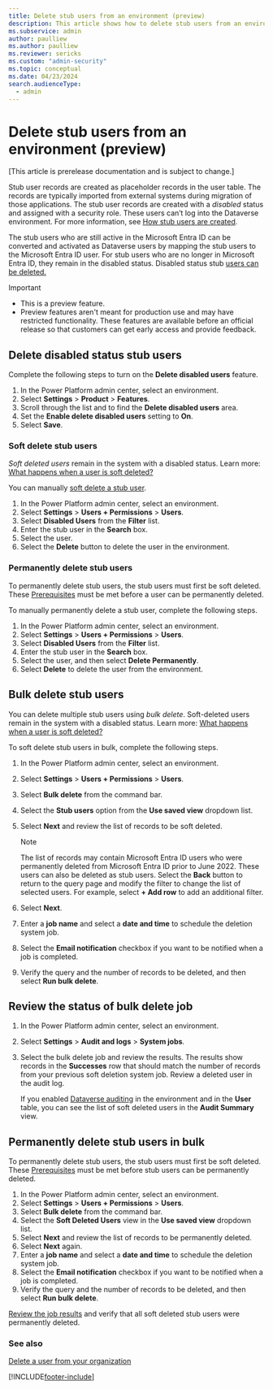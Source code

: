```yaml
---
title: Delete stub users from an environment (preview)
description: This article shows how to delete stub users from an environment in Microsoft Power Platform admin center.
ms.subservice: admin
author: paulliew
ms.author: paulliew
ms.reviewer: sericks
ms.custom: "admin-security"
ms.topic: conceptual
ms.date: 04/23/2024
search.audienceType: 
  - admin
---
```


# Delete stub users from an environment (preview)
[This article is prerelease documentation and is subject to change.]

Stub user records are created as placeholder records in the user table. The records are typically imported from external systems during migration of those applications. The stub user records are created with a _disabled_ status and assigned with a security role. These users can’t log into the Dataverse environment. For more information, see [How stub users are created](create-users.md#how-stub-users-are-created).

The stub users who are still active in the Microsoft Entra ID can be converted and activated as Dataverse users by mapping the stub users to the Microsoft Entra ID user. For stub users who are no longer in Microsoft Entra ID, they remain in the disabled status. Disabled status stub [users can be deleted.](delete-users.md#delete-users-in-power-platform)

> [!Important]
> - This is a preview feature.
> - Preview features aren't meant for production use and may have restricted functionality. These features are available before an official release so that customers can get early access and provide feedback.


## Delete disabled status stub users

Complete the following steps to turn on the **Delete disabled users** feature.

1.	In the Power Platform admin center, select an environment.
1.	Select **Settings** > **Product** > **Features**.
1.	Scroll through the list and to find the **Delete disabled users** area.
1.	Set the **Enable delete disabled users** setting to **On**.
1.	Select **Save**.

### Soft delete stub users

_Soft deleted users_ remain in the system with a disabled status. Learn more: [What happens when a user is soft deleted?](delete-users.md#what-happens-when-a-user-is-soft-deleted)

You can manually [soft delete a stub user](delete-users.md#option-a-soft-delete-users-from-the-disabled-users-view).

1.	In the Power Platform admin center, select an environment.
1.	Select **Settings** > **Users + Permissions** > **Users**.
1.	Select **Disabled Users** from the **Filter** list.
1.	Enter the stub user in the **Search** box.
1.	Select the user. 
1.	Select the **Delete** button to delete the user in the environment.

### Permanently delete stub users

To permanently delete stub users, the stub users must first be soft deleted. These [Prerequisites](delete-users.md#prerequisites) must be met before a user can be permanently deleted.

To manually permanently delete a stub user, complete the following steps.

1.	In the Power Platform admin center, select an environment.
1.	Select **Settings** > **Users + Permissions** > **Users**.
1.	Select **Disabled Users** from the **Filter** list.
1.	Enter the stub user in the **Search** box.
1.	Select the user, and then select **Delete Permanently**. 
1.	Select **Delete** to delete the user from the environment.

## Bulk delete stub users
You can delete multiple stub users using _bulk delete_.  Soft-deleted users remain in the system with a disabled status. Learn more: [What happens when a user is soft deleted?](delete-users.md#what-happens-when-a-user-is-soft-deleted)

To soft delete stub users in bulk, complete the following steps.
1.	In the Power Platform admin center, select an environment.
1.	Select **Settings** > **Users + Permissions** > **Users**.
1.	Select **Bulk delete** from the command bar. 
1.	Select the **Stub users** option from the **Use saved view** dropdown list.
1.	Select **Next** and review the list of records to be soft deleted.
   
    > [!Note]
    > The list of records may contain Microsoft Entra ID users who were permanently deleted from Microsoft Entra ID prior to June 2022. These users can also be deleted as stub users. Select the **Back** button to return to the query page and modify the filter to change the list of selected users. For example, select **+ Add row** to add an additional filter.
  
1.	Select **Next**.
1.	Enter a **job name** and select a **date and time** to schedule the deletion system job.
1.	Select the **Email notification** checkbox if you want to be notified when a job is completed.
1.	Verify the query and the number of records to be deleted, and then select **Run bulk delete**.

## Review the status of bulk delete job
1.	In the Power Platform admin center, select an environment.
1.	Select **Settings** > **Audit and logs** > **System jobs**.
1.	Select the bulk delete job and review the results. The results show records in the **Successes** row that should match the number of records from your previous soft deletion system job.
Review a deleted user in the audit log.

    If you enabled [Dataverse auditing](manage-dataverse-auditing.md) in the environment and in the **User** table, you can see the list of soft deleted users in the **Audit Summary** view. 

## Permanently delete stub users in bulk
To permanently delete stub users, the stub users must first be soft deleted. These [Prerequisites](delete-users.md#prerequisites) must be met before stub users can be permanently deleted.

1.	In the Power Platform admin center, select an environment.
1.	Select **Settings** > **Users + Permissions** > **Users**.
1.	Select **Bulk delete** from the command bar. 
1.	Select the **Soft Deleted Users** view in the **Use saved view** dropdown list.
1.	Select **Next** and review the list of records to be permanently deleted.
1.	Select **Next** again.
1.	Enter a **job name** and select a **date and time** to schedule the deletion system job.
1.	Select the **Email notification** checkbox if you want to be notified when a job is completed.
1.	Verify the query and the number of records to be deleted, and then select **Run bulk delete**.

[Review the job results](delete-stub-users.md#review-the-status-of-bulk-delete-job) and verify that all soft deleted stub users were permanently deleted.

### See also

[Delete a user from your organization](/microsoft-365/admin/add-users/delete-a-user?view=o365-worldwide&preserve-view=true) <br />

[!INCLUDE[footer-include](../includes/footer-banner.md)]
